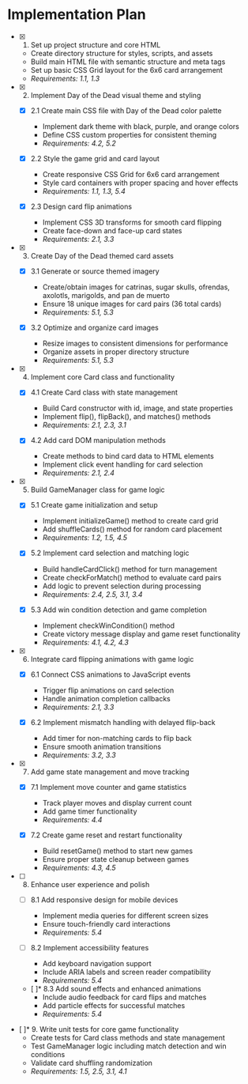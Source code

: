 # Implementation Plan

- [x] 1. Set up project structure and core HTML









  - Create directory structure for styles, scripts, and assets
  - Build main HTML file with semantic structure and meta tags
  - Set up basic CSS Grid layout for the 6x6 card arrangement
  - _Requirements: 1.1, 1.3_

- [x] 2. Implement Day of the Dead visual theme and styling





  - [x] 2.1 Create main CSS file with Day of the Dead color palette


    - Implement dark theme with black, purple, and orange colors
    - Define CSS custom properties for consistent theming
    - _Requirements: 4.2, 5.2_
  
  - [x] 2.2 Style the game grid and card layout


    - Create responsive CSS Grid for 6x6 card arrangement
    - Style card containers with proper spacing and hover effects
    - _Requirements: 1.1, 1.3, 5.4_
  
  - [x] 2.3 Design card flip animations


    - Implement CSS 3D transforms for smooth card flipping
    - Create face-down and face-up card states
    - _Requirements: 2.1, 3.3_

- [x] 3. Create Day of the Dead themed card assets




  - [x] 3.1 Generate or source themed imagery


    - Create/obtain images for catrinas, sugar skulls, ofrendas, axolotls, marigolds, and pan de muerto
    - Ensure 18 unique images for card pairs (36 total cards)
    - _Requirements: 5.1, 5.3_
  
  - [x] 3.2 Optimize and organize card images


    - Resize images to consistent dimensions for performance
    - Organize assets in proper directory structure
    - _Requirements: 5.1, 5.3_

- [x] 4. Implement core Card class and functionality





  - [x] 4.1 Create Card class with state management


    - Build Card constructor with id, image, and state properties
    - Implement flip(), flipBack(), and matches() methods
    - _Requirements: 2.1, 2.3, 3.1_
  
  - [x] 4.2 Add card DOM manipulation methods


    - Create methods to bind card data to HTML elements
    - Implement click event handling for card selection
    - _Requirements: 2.1, 2.4_

- [x] 5. Build GameManager class for game logic





  - [x] 5.1 Create game initialization and setup


    - Implement initializeGame() method to create card grid
    - Add shuffleCards() method for random card placement
    - _Requirements: 1.2, 1.5, 4.5_
  
  - [x] 5.2 Implement card selection and matching logic


    - Build handleCardClick() method for turn management
    - Create checkForMatch() method to evaluate card pairs
    - Add logic to prevent selection during processing
    - _Requirements: 2.4, 2.5, 3.1, 3.4_
  
  - [x] 5.3 Add win condition detection and game completion


    - Implement checkWinCondition() method
    - Create victory message display and game reset functionality
    - _Requirements: 4.1, 4.2, 4.3_

- [x] 6. Integrate card flipping animations with game logic





  - [x] 6.1 Connect CSS animations to JavaScript events


    - Trigger flip animations on card selection
    - Handle animation completion callbacks
    - _Requirements: 2.1, 3.3_
  
  - [x] 6.2 Implement mismatch handling with delayed flip-back


    - Add timer for non-matching cards to flip back
    - Ensure smooth animation transitions
    - _Requirements: 3.2, 3.3_

- [x] 7. Add game state management and move tracking





  - [x] 7.1 Implement move counter and game statistics


    - Track player moves and display current count
    - Add game timer functionality
    - _Requirements: 4.4_
  
  - [x] 7.2 Create game reset and restart functionality



    - Build resetGame() method to start new games
    - Ensure proper state cleanup between games
    - _Requirements: 4.3, 4.5_

- [ ] 8. Enhance user experience and polish
  - [ ] 8.1 Add responsive design for mobile devices
    - Implement media queries for different screen sizes
    - Ensure touch-friendly card interactions
    - _Requirements: 5.4_
  
  - [ ] 8.2 Implement accessibility features
    - Add keyboard navigation support
    - Include ARIA labels and screen reader compatibility
    - _Requirements: 5.4_
  
  - [ ]* 8.3 Add sound effects and enhanced animations
    - Include audio feedback for card flips and matches
    - Add particle effects for successful matches
    - _Requirements: 5.4_

- [ ]* 9. Write unit tests for core game functionality
  - Create tests for Card class methods and state management
  - Test GameManager logic including match detection and win conditions
  - Validate card shuffling randomization
  - _Requirements: 1.5, 2.5, 3.1, 4.1_